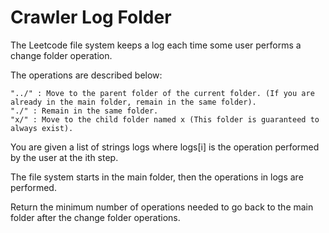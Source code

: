 # Crawler Log Folder

The Leetcode file system keeps a log each time some user performs a change folder operation.

The operations are described below:

    "../" : Move to the parent folder of the current folder. (If you are already in the main folder, remain in the same folder).
    "./" : Remain in the same folder.
    "x/" : Move to the child folder named x (This folder is guaranteed to always exist).

You are given a list of strings logs where logs[i] is the operation performed by the user at the ith step.

The file system starts in the main folder, then the operations in logs are performed.

Return the minimum number of operations needed to go back to the main folder after the change folder operations.
